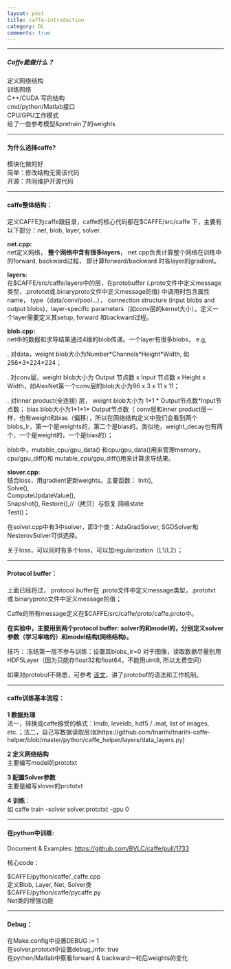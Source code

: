 ```yaml
---
layout: post
title: caffe-introduction
category: DL
comments: true
---
```


***
##### Caffe能做什么？

定义网络结构     
训练网络     
C++/CUDA 写的结构     
cmd/python/Matlab接口     
CPU/GPU工作模式      
给了一些参考模型&pretrain了的weights     
***
#### 为什么选择caffe?

模块化做的好  
简单：修改结构无需该代码  
开源：共同维护开源代码  
***
#### caffe整体结构：

定义CAFFE为caffe跟目录，caffe的核心代码都在$CAFFE/src/caffe 下，主要有以下部分：net, blob, layer, solver.

**net.cpp:**  
net定义网络， **整个网络中含有很多layers**， net.cpp负责计算整个网络在训练中的forward, backward过程， 即计算forward/backward 时各layer的gradient。


**layers:**   
在$CAFFE/src/caffe/layers中的层，在protobuffer (.proto文件中定义message类型，.prototxt或.binaryproto文件中定义message的值) 中调用时包含属性name， type（data/conv/pool…）， connection structure (input blobs and output blobs)，layer-specific parameters（如conv层的kernel大小）。定义一个layer需要定义其setup, forward 和backward过程。


**blob.cpp:**  
net中的数据和求导结果通过4维的blob传递。一个layer有很多blobs， e.g,  

. 对data，weight blob大小为Number\*Channels\*Height\*Width, 如256\*3\*224\*224；

. 对conv层，weight blob大小为 Output 节点数 x Input 节点数 x Height x Width，如AlexNet第一个conv层的blob大小为96 x 3 x 11 x 11；  

. 对inner product(全连接) 层， weight blob大小为 1\*1 \* Output节点数\*Input节点数； bias blob大小为1\*1\*1\* Output节点数（ conv层和inner product层一样，也有weight和bias（偏移），所以在网络结构定义中我们会看到两个blobs\_lr，第一个是weights的，第二个是bias的。类似地，weight\_decay也有两个，一个是weight的，一个是bias的）；


blob中，mutable_cpu/gpu_data() 和cpu/gpu\_data()用来管理memory，cpu/gpu_diff()和 mutable\_cpu/gpu_diff()用来计算求导结果。

**slover.cpp:**   
结合loss，用gradient更新weights。主要函数：
Init(),  
Solve(),   
ComputeUpdateValue(),  
Snapshot(), Restore(),//（拷贝）与恢复 网络state  
Test()；

在solver.cpp中有3中solver，即3个类：AdaGradSolver, SGDSolver和NesterovSolver可供选择。

关于loss，可以同时有多个loss，可以加regularization（L1/L2）；
***
#### Protocol buffer：

上面已经将过， protocol buffer在 .proto文件中定义message类型，.prototxt或.binaryproto文件中定义message的值；  

Caffe的所有message定义在$CAFFE/src/caffe/proto/caffe.proto中。  

**在实验中，主要用到两个protocol buffer: solver的和model的，分别定义solver参数（学习率啥的）和model结构(网络结构)。**

技巧：
冻结第一层不参与训练：设置其blobs_lr=0
对于图像，读取数据尽量别用HDF5Layer（因为只能存float32和float64，不能用uint8, 所以太费空间）

如果对protobuf不熟悉，可参考
[该文](http://www.cnblogs.com/dkblog/archive/2012/03/27/2419010.html)，讲了protobuf的语法和工作机制。

***
#### caffe训练基本流程：

**1 数据处理**  
法一，转换成caffe接受的格式：lmdb, leveldb, hdf5 / .mat, list of images, etc.；法二，自己写数据读取层(如https://github.com/tnarihi/tnarihi-caffe-helper/blob/master/python/caffe\_helper/layers/data\_layers.py)  

**2 定义网络结构**   
主要编写model的prototxt

**3 配置Solver参数**  
主要是编写slover的prototxt

**4 训练**：  
如 caffe train -solver solver.prototxt -gpu 0


***
#### 在python中训练:
Document & Examples: https://github.com/BVLC/caffe/pull/1733

核心code：

$CAFFE/python/caffe/\_caffe.cpp   
定义Blob, Layer, Net, Solver类  
$CAFFE/python/caffe/pycaffe.py   
Net类的增强功能
***
#### Debug：

在Make.config中设置DEBUG := 1  
在solver.prototxt中设置debug_info: true  
在python/Matlab中察看forward & backward一轮后weights的变化  
